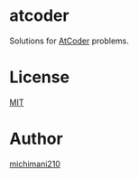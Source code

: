 atcoder
===

Solutions for [AtCoder](https://atcoder.jp/) problems.


# License

[MIT](https://github.com/michimani/atcoder/blob/main/LICENSE)

# Author

[michimani210](https://twitter.com/michimani210)


